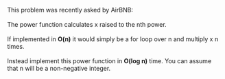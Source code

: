 This problem was recently asked by AirBNB:
<br><br>
The power function calculates x raised to the nth power. 
<br>
<br>If implemented in <b>O(n)</b> it would simply be a for loop over n and multiply x n times. 
<br><br>Instead implement this power function in <b>O(log n)</b> time. You can assume that n will be a non-negative integer.
